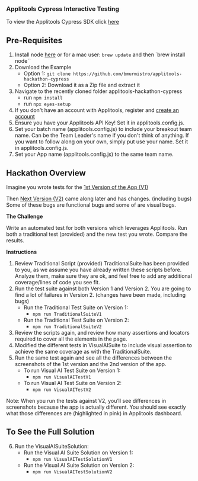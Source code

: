 ### Applitools Cypress Interactive Testing  
To view the Applitools Cypress SDK click [here](https://www.npmjs.com/package/@applitools/eyes-cypress)
## Pre-Requisites
1.  Install node [here](https://nodejs.org/en/) or for a mac user: `brew update` and then `brew install node``
2.  Download the Example
    -  Option 1:  `git clone https://github.com/bmurmistro/applitools-hackathon-cypress`
    -  Option 2:  Download it as a Zip file and extract it
3.  Navigate to the recently cloned folder applitools-hackathon-cypress
    -  run `npm install`
    -  run `npx eyes-setup`
4.  If you don't have an account with Applitools, register and [create an account](https://auth.applitools.com/users/register)
5.  Ensure you have your Applitools API Key! Set it in applitools.config.js. 
6.  Set your batch name (applitools.config.js) to include your breakout team name. Can be the Team Leader's name if you don't think of anything. If you want to follow along on your own, simply put use your name. Set it in applitools.config.js. 
7.  Set your App name (applitools.config.js) to the same team name. 

## Hackathon Overview
Imagine you wrote tests for the [1st Version of the App (V1)](https://demo.applitools.com/hackathon.html)

Then [Next Version (V2)](https://demo.applitools.com/hackathonV2.html) came along later and has changes. (including bugs) Some of these bugs are functional bugs and some of are visual bugs. 

**The Challenge**

Write an automated test for both versions which leverages Applitools. Run both a traditional test (provided) and the new test you wrote. Compare the results.

**Instructions**

1.  Review Traditional Script (provided) TraditionalSuite has been provided to you, as we assume you have already written these scripts before. Analyze them, make sure they are ok, and feel free to add any additional coverage/lines of code you see fit.
2.  Run the test suite against both Version 1 and Version 2. You are going to find a lot of failures in Version 2. (changes have been made, including bugs)
    -  Run the Traditional Test Suite on Version 1: 
        -  `npm run TraditionalSuiteV1`
    -  Run the Traditional Test Suite on Version 2:
        -  `npm run TraditionalSuiteV2`
3.  Review the scripts again, and review how many assertions and locators required to cover all the elements in the page.
4.  Modified the different tests in VisualAISuite to include visual assertion to achieve the same coverage as with the TraditionalSuite.
5.  Run the same test again and see all the differences between the screenshots of the 1st version and the 2nd version of the app.
    - To run Visual AI Test Suite on Version 1:
        - `npm run VisualAITestV1`
    - To run Visual AI Test Suite on Version 2:
        - `npm run VisualAITestV2`
        
Note: When you run the tests against V2, you’ll see differences in screenshots because the app is actually different. You should see exactly what those differences are (highlighted in pink) in Applitools dashboard.

## To See the Full Solution

6. Run the VisualAISuiteSolution:
    - Run the Visual AI Suite Solution on Version 1: 
       - `npm run VisualAITestSolutionV1`
    -  Run the Visual AI Suite Solution on Version 2:
       -  `npm run VisualAITestSolutionV2`
       